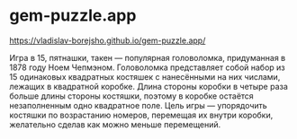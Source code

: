 # gem-puzzle.app

https://vladislav-borejsho.github.io/gem-puzzle.app/

Игра в 15, пятнашки, такен — популярная головоломка, придуманная в 1878 году Ноем Чепмэном. Головоломка представляет собой набор из 15 одинаковых квадратных костяшек с нанесёнными на них числами, лежащих в квадратной коробке. Длина стороны коробки в четыре раза больше длины стороны костяшки, поэтому в коробке остаётся незаполненным одно квадратное поле. Цель игры — упорядочить костяшки по возрастанию номеров, перемещая их внутри коробки, желательно сделав как можно меньше перемещений.
